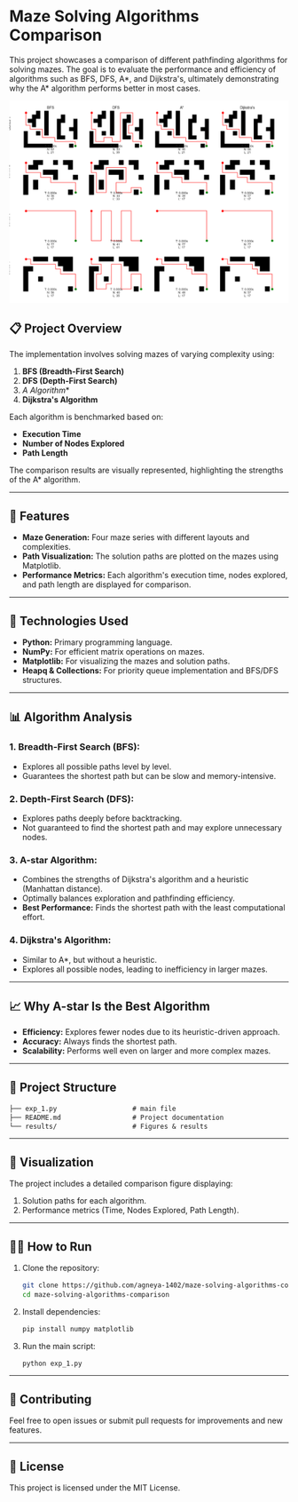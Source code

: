 # Maze Solving Algorithms Comparison  

This project showcases a comparison of different pathfinding algorithms for solving mazes. The goal is to evaluate the performance and efficiency of algorithms such as BFS, DFS, A*, and Dijkstra's, ultimately demonstrating why the A* algorithm performs better in most cases.  

![Maze Solving Visualization](Figure_1.png)  

## 📋 **Project Overview**  
The implementation involves solving mazes of varying complexity using:  
1. **BFS (Breadth-First Search)**  
2. **DFS (Depth-First Search)**  
3. **A* Algorithm**  
4. **Dijkstra's Algorithm**  

Each algorithm is benchmarked based on:  
- **Execution Time**  
- **Number of Nodes Explored**  
- **Path Length**  

The comparison results are visually represented, highlighting the strengths of the A* algorithm.  

---

## 🧩 **Features**  
- **Maze Generation:** Four maze series with different layouts and complexities.  
- **Path Visualization:** The solution paths are plotted on the mazes using Matplotlib.  
- **Performance Metrics:** Each algorithm's execution time, nodes explored, and path length are displayed for comparison.  

---

## 🚀 **Technologies Used**  
- **Python:** Primary programming language.  
- **NumPy:** For efficient matrix operations on mazes.  
- **Matplotlib:** For visualizing the mazes and solution paths.  
- **Heapq & Collections:** For priority queue implementation and BFS/DFS structures.  

---

## 📊 **Algorithm Analysis**  
### **1. Breadth-First Search (BFS):**  
- Explores all possible paths level by level.  
- Guarantees the shortest path but can be slow and memory-intensive.  

### **2. Depth-First Search (DFS):**  
- Explores paths deeply before backtracking.  
- Not guaranteed to find the shortest path and may explore unnecessary nodes.  

### **3. A-star Algorithm:**  
- Combines the strengths of Dijkstra's algorithm and a heuristic (Manhattan distance).  
- Optimally balances exploration and pathfinding efficiency.  
- **Best Performance:** Finds the shortest path with the least computational effort.  

### **4. Dijkstra's Algorithm:**  
- Similar to A*, but without a heuristic.  
- Explores all possible nodes, leading to inefficiency in larger mazes.  

---

## 📈 **Why A-star Is the Best Algorithm**  
- **Efficiency:** Explores fewer nodes due to its heuristic-driven approach.  
- **Accuracy:** Always finds the shortest path.  
- **Scalability:** Performs well even on larger and more complex mazes.  

---

## 📂 **Project Structure**  
```         
├── exp_1.py                   # main file
├── README.md                  # Project documentation
└── results/                   # Figures & results 
```  

---

## 📸 **Visualization**  
The project includes a detailed comparison figure displaying:  
1. Solution paths for each algorithm.  
2. Performance metrics (Time, Nodes Explored, Path Length).  

---

## 🧑‍💻 **How to Run**  
1. Clone the repository:  
   ```bash
   git clone https://github.com/agneya-1402/maze-solving-algorithms-comparison.git
   cd maze-solving-algorithms-comparison
   ```  
2. Install dependencies:  
   ```bash
   pip install numpy matplotlib  
   ```  
3. Run the main script:  
   ```bash
   python exp_1.py  
   ```  

---

## 🤝 **Contributing**  
Feel free to open issues or submit pull requests for improvements and new features.  

---

## 📜 **License**  
This project is licensed under the MIT License.  
